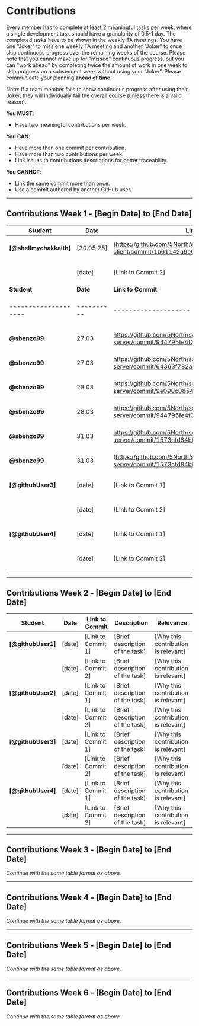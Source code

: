 # Contributions

Every member has to complete at least 2 meaningful tasks per week, where a
single development task should have a granularity of 0.5-1 day. The completed
tasks have to be shown in the weekly TA meetings. You have one "Joker" to miss
one weekly TA meeting and another "Joker" to once skip continuous progress over
the remaining weeks of the course. Please note that you cannot make up for
"missed" continuous progress, but you can "work ahead" by completing twice the
amount of work in one week to skip progress on a subsequent week without using
your "Joker". Please communicate your planning **ahead of time**.

Note: If a team member fails to show continuous progress after using their
Joker, they will individually fail the overall course (unless there is a valid
reason).

**You MUST**:

- Have two meaningful contributions per week.

**You CAN**:

- Have more than one commit per contribution.
- Have more than two contributions per week.
- Link issues to contributions descriptions for better traceability.

**You CANNOT**:

- Link the same commit more than once.
- Use a commit authored by another GitHub user.

---

## Contributions Week 1 - [Begin Date] to [End Date]

| **Student**        | **Date** | **Link to Commit** | **Description**                 | **Relevance**                       |
| ------------------ | -------- | ------------------ | ------------------------------- | ----------------------------------- |
| **[@shellmychakkaith]** | [30.05.25]   | [https://github.com/5North/sopra-fs25-group-22-client/commit/1b61142a9e6efd768c683837beda2017644efce3 | [login functionality] | [For registered users to access the application] |
|                    | [date]   | [Link to Commit 2] | [Brief description of the task] | [Why this contribution is relevant] |
| **Student**        | **Date** | **Link to Commit** | **Description**                          | **Relevance**                       |
|--------------------|----------|--------------------|------------------------------------------|-------------------------------------|
| **@sbenzo99**      | 27.03    | https://github.com/5North/sopra-fs25-group-22-server/commit/944795fe4f3cf9674c4e01073b33a2e7b1581402               | Create a new POST endpoint (e.g. /users/)| Essential for user creation         |
| **@sbenzo99**      | 27.03    | https://github.com/5North/sopra-fs25-group-22-server/commit/64363f782a3829b7fad52c5cb8b99acc2b5d5564                | Logic to check if Username exists already| Prevents duplicate usernames        |
| **@sbenzo99**      | 28.03    | https://github.com/5North/sopra-fs25-group-22-server/commit/9e090c085461296a03c9be2a2ca1afd1eff051d8                 | Generate a session token (registration)  | Enables secure session management   |
| **@sbenzo99**      | 28.03    | https://github.com/5North/sopra-fs25-group-22-server/commit/944795fe4f3cf9674c4e01073b33a2e7b1581402                 | Save the user in the UserRepository      | Ensures persistent storage of user  |
| **@sbenzo99**      | 31.03    | https://github.com/5North/sopra-fs25-group-22-server/commit/1573cfd84bf3936a7a4f7517a37b2829ccbc8bad                | method to shuffle the Deck correctly     | Must be done to play regularily     |
| **@sbenzo99**      | 31.03    | (https://github.com/5North/sopra-fs25-group-22-server/commit/1573cfd84bf3936a7a4f7517a37b2829ccbc8bad)                | Implement the Deck and Card class        | Providesstructure for card game(s)  |
| **[@githubUser3]** | [date]   | [Link to Commit 1] | [Brief description of the task] | [Why this contribution is relevant] |
|                    | [date]   | [Link to Commit 2] | [Brief description of the task] | [Why this contribution is relevant] |
| **[@githubUser4]** | [date]   | [Link to Commit 1] | [Brief description of the task] | [Why this contribution is relevant] |
|                    | [date]   | [Link to Commit 2] | [Brief description of the task] | [Why this contribution is relevant] |

---

## Contributions Week 2 - [Begin Date] to [End Date]

| **Student**        | **Date** | **Link to Commit** | **Description**                 | **Relevance**                       |
| ------------------ | -------- | ------------------ | ------------------------------- | ----------------------------------- |
| **[@githubUser1]** | [date]   | [Link to Commit 1] | [Brief description of the task] | [Why this contribution is relevant] |
|                    | [date]   | [Link to Commit 2] | [Brief description of the task] | [Why this contribution is relevant] |
| **[@githubUser2]** | [date]   | [Link to Commit 1] | [Brief description of the task] | [Why this contribution is relevant] |
|                    | [date]   | [Link to Commit 2] | [Brief description of the task] | [Why this contribution is relevant] |
| **[@githubUser3]** | [date]   | [Link to Commit 1] | [Brief description of the task] | [Why this contribution is relevant] |
|                    | [date]   | [Link to Commit 2] | [Brief description of the task] | [Why this contribution is relevant] |
| **[@githubUser4]** | [date]   | [Link to Commit 1] | [Brief description of the task] | [Why this contribution is relevant] |
|                    | [date]   | [Link to Commit 2] | [Brief description of the task] | [Why this contribution is relevant] |

---

## Contributions Week 3 - [Begin Date] to [End Date]

_Continue with the same table format as above._

---

## Contributions Week 4 - [Begin Date] to [End Date]

_Continue with the same table format as above._

---

## Contributions Week 5 - [Begin Date] to [End Date]

_Continue with the same table format as above._

---

## Contributions Week 6 - [Begin Date] to [End Date]

_Continue with the same table format as above._
